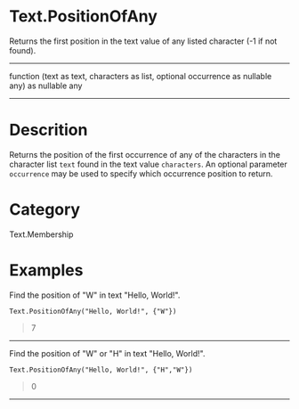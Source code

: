 ﻿# Text.PositionOfAny
Returns the first position in the text value of any listed character (-1 if not found).
***
function (text as text, characters as list, optional occurrence as nullable any) as nullable any
***
# Descrition 
Returns the position of the first occurrence of any of the characters in the character list <code>text</code> found in the text value <code>characters</code>. 
    An optional parameter <code>occurrence</code> may be used to specify which occurrence position to return.
# Category 
Text.Membership
# Examples 
Find the position of "W" in text "Hello, World!".
```
Text.PositionOfAny("Hello, World!", {"W"})
```
> 7
***
Find the position of "W" or "H" in text "Hello, World!".
```
Text.PositionOfAny("Hello, World!", {"H","W"})
```
> 0
***
